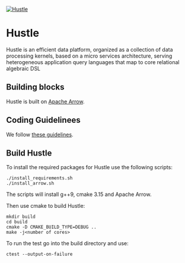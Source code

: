 [![Hustle](https://circleci.com/gh/UWQuickstep/hustle.svg?style=shield)](https://circleci.com/gh/UWQuickstep/hustle)

# Hustle
Hustle is an efficient data platform, organized as a collection of data processing kernels, based on a micro services architecture, serving heterogeneous application query languages that map to core relational algebraic DSL

## Building blocks
Hustle is built on [Apache Arrow](https://github.com/apache/arrow). 

## Coding Guidelinees
We follow [these guidelines](https://arrow.apache.org/docs/developers/cpp/development.html).


## Build Hustle

To install the required packages for Hustle use the following scripts:

```
./install_requirements.sh
./install_arrow.sh
```
The scripts will install g++9, cmake 3.15 and Apache Arrow.

Then use cmake to build Hustle:
```
mkdir build
cd build
cmake -D CMAKE_BUILD_TYPE=DEBUG .. 
make -j<number of cores>
```

To run the test go into the build directory and use:
```
ctest --output-on-failure
```
